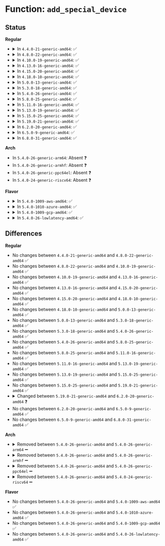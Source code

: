 # Function: <code>add_special_device</code>

## Status
<b>Regular</b>
<ul>
<li>
<details>
<summary>In <code>4.4.0-21-generic-amd64</code>: ✅</summary>

```c
int add_special_device(u8 type, u8 id, u16 * devid, bool cmd_line)
```

```json
{
  "name": "add_special_device",
  "collision_type": "Unique Static",
  "inline_type": "No",
  "funcs": [
    {
      "addr": 18446744071595265910,
      "name": "add_special_device",
      "external": false,
      "loc": "drivers/iommu/amd_iommu_init.c:690",
      "file": "drivers/iommu/amd_iommu_init.c",
      "inline": "seen, unknown",
      "caller_inline": [],
      "caller_func": [
        "drivers/iommu/amd_iommu_init.c:init_iommu_all",
        "drivers/iommu/amd_iommu_init.c:init_iommu_all",
        "drivers/iommu/amd_iommu_init.c:init_iommu_all"
      ]
    }
  ],
  "symbols": [
    {
      "addr": 18446744071595265910,
      "name": "add_special_device",
      "section": ".init.text",
      "bind": "STB_LOCAL",
      "size": 220
    }
  ]
}
```
</details>
</li>
<li>
<details>
<summary>In <code>4.8.0-22-generic-amd64</code>: ✅</summary>

```c
int add_special_device(u8 type, u8 id, u16 * devid, bool cmd_line)
```

```json
{
  "name": "add_special_device",
  "collision_type": "Unique Static",
  "inline_type": "No",
  "funcs": [
    {
      "addr": 18446744071595448144,
      "name": "add_special_device",
      "external": false,
      "loc": "drivers/iommu/amd_iommu_init.c:744",
      "file": "drivers/iommu/amd_iommu_init.c",
      "inline": "seen, unknown",
      "caller_inline": [],
      "caller_func": [
        "drivers/iommu/amd_iommu_init.c:init_iommu_from_acpi",
        "drivers/iommu/amd_iommu_init.c:init_iommu_from_acpi",
        "drivers/iommu/amd_iommu_init.c:init_iommu_from_acpi"
      ]
    }
  ],
  "symbols": [
    {
      "addr": 18446744071595448144,
      "name": "add_special_device",
      "section": ".init.text",
      "bind": "STB_LOCAL",
      "size": 220
    }
  ]
}
```
</details>
</li>
<li>
<details>
<summary>In <code>4.10.0-19-generic-amd64</code>: ✅</summary>

```c
int add_special_device(u8 type, u8 id, u16 * devid, bool cmd_line)
```

```json
{
  "name": "add_special_device",
  "collision_type": "Unique Static",
  "inline_type": "No",
  "funcs": [
    {
      "addr": 18446744071595702484,
      "name": "add_special_device",
      "external": false,
      "loc": "drivers/iommu/amd_iommu_init.c:846",
      "file": "drivers/iommu/amd_iommu_init.c",
      "inline": "seen, unknown",
      "caller_inline": [],
      "caller_func": [
        "drivers/iommu/amd_iommu_init.c:init_iommu_from_acpi",
        "drivers/iommu/amd_iommu_init.c:init_iommu_from_acpi",
        "drivers/iommu/amd_iommu_init.c:init_iommu_from_acpi"
      ]
    }
  ],
  "symbols": [
    {
      "addr": 18446744071595702484,
      "name": "add_special_device",
      "section": ".init.text",
      "bind": "STB_LOCAL",
      "size": 220
    }
  ]
}
```
</details>
</li>
<li>
<details>
<summary>In <code>4.13.0-16-generic-amd64</code>: ✅</summary>

```c
int add_special_device(u8 type, u8 id, u16 * devid, bool cmd_line)
```

```json
{
  "name": "add_special_device",
  "collision_type": "Unique Static",
  "inline_type": "No",
  "funcs": [
    {
      "addr": 18446744071596625456,
      "name": "add_special_device",
      "external": false,
      "loc": "drivers/iommu/amd_iommu_init.c:855",
      "file": "drivers/iommu/amd_iommu_init.c",
      "inline": "seen, unknown",
      "caller_inline": [],
      "caller_func": [
        "drivers/iommu/amd_iommu_init.c:init_iommu_from_acpi",
        "drivers/iommu/amd_iommu_init.c:init_iommu_from_acpi",
        "drivers/iommu/amd_iommu_init.c:init_iommu_from_acpi"
      ]
    }
  ],
  "symbols": [
    {
      "addr": 18446744071596625456,
      "name": "add_special_device",
      "section": ".init.text",
      "bind": "STB_LOCAL",
      "size": 222
    }
  ]
}
```
</details>
</li>
<li>
<details>
<summary>In <code>4.15.0-20-generic-amd64</code>: ✅</summary>

```c
int add_special_device(u8 type, u8 id, u16 * devid, bool cmd_line)
```

```json
{
  "name": "add_special_device",
  "collision_type": "Unique Static",
  "inline_type": "No",
  "funcs": [
    {
      "addr": 18446744071602955504,
      "name": "add_special_device",
      "external": false,
      "loc": "drivers/iommu/amd_iommu_init.c:990",
      "file": "drivers/iommu/amd_iommu_init.c",
      "inline": "seen, unknown",
      "caller_inline": [],
      "caller_func": [
        "drivers/iommu/amd_iommu_init.c:init_iommu_from_acpi",
        "drivers/iommu/amd_iommu_init.c:init_iommu_from_acpi",
        "drivers/iommu/amd_iommu_init.c:init_iommu_from_acpi"
      ]
    }
  ],
  "symbols": [
    {
      "addr": 18446744071602955504,
      "name": "add_special_device",
      "section": ".init.text",
      "bind": "STB_LOCAL",
      "size": 222
    }
  ]
}
```
</details>
</li>
<li>
<details>
<summary>In <code>4.18.0-10-generic-amd64</code>: ✅</summary>

```c
int add_special_device(u8 type, u8 id, u16 * devid, bool cmd_line)
```

```json
{
  "name": "add_special_device",
  "collision_type": "Unique Static",
  "inline_type": "No",
  "funcs": [
    {
      "addr": 18446744071603128240,
      "name": "add_special_device",
      "external": false,
      "loc": "drivers/iommu/amd_iommu_init.c:990",
      "file": "drivers/iommu/amd_iommu_init.c",
      "inline": "seen, unknown",
      "caller_inline": [],
      "caller_func": [
        "drivers/iommu/amd_iommu_init.c:init_iommu_from_acpi",
        "drivers/iommu/amd_iommu_init.c:init_iommu_from_acpi",
        "drivers/iommu/amd_iommu_init.c:init_iommu_from_acpi"
      ]
    }
  ],
  "symbols": [
    {
      "addr": 18446744071603128240,
      "name": "add_special_device",
      "section": ".init.text",
      "bind": "STB_LOCAL",
      "size": 222
    }
  ]
}
```
</details>
</li>
<li>
<details>
<summary>In <code>5.0.0-13-generic-amd64</code>: ✅</summary>

```c
int add_special_device(u8 type, u8 id, u16 * devid, bool cmd_line)
```

```json
{
  "name": "add_special_device",
  "collision_type": "Unique Static",
  "inline_type": "No",
  "funcs": [
    {
      "addr": 18446744071604928959,
      "name": "add_special_device",
      "external": false,
      "loc": "drivers/iommu/amd_iommu_init.c:1017",
      "file": "drivers/iommu/amd_iommu_init.c",
      "inline": "seen, unknown",
      "caller_inline": [],
      "caller_func": [
        "drivers/iommu/amd_iommu_init.c:init_iommu_from_acpi",
        "drivers/iommu/amd_iommu_init.c:init_iommu_from_acpi",
        "drivers/iommu/amd_iommu_init.c:init_iommu_from_acpi"
      ]
    }
  ],
  "symbols": [
    {
      "addr": 18446744071604928959,
      "name": "add_special_device",
      "section": ".init.text",
      "bind": "STB_LOCAL",
      "size": 222
    }
  ]
}
```
</details>
</li>
<li>
<details>
<summary>In <code>5.3.0-18-generic-amd64</code>: ✅</summary>

```c
int add_special_device(u8 type, u8 id, u16 * devid, bool cmd_line)
```

```json
{
  "name": "add_special_device",
  "collision_type": "Unique Static",
  "inline_type": "No",
  "funcs": [
    {
      "addr": 18446744071605038117,
      "name": "add_special_device",
      "external": false,
      "loc": "drivers/iommu/amd_iommu_init.c:1005",
      "file": "drivers/iommu/amd_iommu_init.c",
      "inline": "seen, unknown",
      "caller_inline": [],
      "caller_func": [
        "drivers/iommu/amd_iommu_init.c:init_iommu_from_acpi",
        "drivers/iommu/amd_iommu_init.c:init_iommu_from_acpi",
        "drivers/iommu/amd_iommu_init.c:init_iommu_from_acpi"
      ]
    }
  ],
  "symbols": [
    {
      "addr": 18446744071605038117,
      "name": "add_special_device",
      "section": ".init.text",
      "bind": "STB_LOCAL",
      "size": 222
    }
  ]
}
```
</details>
</li>
<li>
<details>
<summary>In <code>5.4.0-26-generic-amd64</code>: ✅</summary>

```c
int add_special_device(u8 type, u8 id, u16 * devid, bool cmd_line)
```

```json
{
  "name": "add_special_device",
  "collision_type": "Unique Global",
  "inline_type": "No",
  "funcs": [
    {
      "addr": 18446744071605078016,
      "name": "add_special_device",
      "external": true,
      "loc": "drivers/iommu/amd_iommu_init.c:1006",
      "file": "drivers/iommu/amd_iommu_init.c",
      "inline": "seen, unknown",
      "caller_inline": [],
      "caller_func": [
        "drivers/iommu/amd_iommu_init.c:init_iommu_from_acpi",
        "drivers/iommu/amd_iommu_init.c:init_iommu_from_acpi",
        "drivers/iommu/amd_iommu_init.c:init_iommu_from_acpi",
        "drivers/iommu/amd_iommu_quirks.c:ivrs_ioapic_quirk_cb"
      ]
    }
  ],
  "symbols": [
    {
      "addr": 18446744071605078016,
      "name": "add_special_device",
      "section": ".init.text",
      "bind": "STB_GLOBAL",
      "size": 222
    }
  ]
}
```
</details>
</li>
<li>
<details>
<summary>In <code>5.8.0-25-generic-amd64</code>: ✅</summary>

```c
int add_special_device(u8 type, u8 id, u16 * devid, bool cmd_line)
```

```json
{
  "name": "add_special_device",
  "collision_type": "Unique Global",
  "inline_type": "No",
  "funcs": [
    {
      "addr": 18446744071609365894,
      "name": "add_special_device",
      "external": true,
      "loc": "drivers/iommu/amd/init.c:1006",
      "file": "drivers/iommu/amd/init.c",
      "inline": "seen, unknown",
      "caller_inline": [],
      "caller_func": [
        "drivers/iommu/amd/init.c:init_iommu_from_acpi",
        "drivers/iommu/amd/init.c:add_early_maps",
        "drivers/iommu/amd/init.c:add_early_maps",
        "drivers/iommu/amd/quirks.c:ivrs_ioapic_quirk_cb"
      ]
    }
  ],
  "symbols": [
    {
      "addr": 18446744071609365894,
      "name": "add_special_device",
      "section": ".init.text",
      "bind": "STB_GLOBAL",
      "size": 222
    }
  ]
}
```
</details>
</li>
<li>
<details>
<summary>In <code>5.11.0-16-generic-amd64</code>: ✅</summary>

```c
int add_special_device(u8 type, u8 id, u16 * devid, bool cmd_line)
```

```json
{
  "name": "add_special_device",
  "collision_type": "Unique Global",
  "inline_type": "No",
  "funcs": [
    {
      "addr": 18446744071612437334,
      "name": "add_special_device",
      "external": true,
      "loc": "drivers/iommu/amd/init.c:1069",
      "file": "drivers/iommu/amd/init.c",
      "inline": "seen, unknown",
      "caller_inline": [],
      "caller_func": [
        "drivers/iommu/amd/init.c:init_iommu_from_acpi",
        "drivers/iommu/amd/init.c:add_early_maps",
        "drivers/iommu/amd/init.c:add_early_maps",
        "drivers/iommu/amd/quirks.c:ivrs_ioapic_quirk_cb"
      ]
    }
  ],
  "symbols": [
    {
      "addr": 18446744071612437334,
      "name": "add_special_device",
      "section": ".init.text",
      "bind": "STB_GLOBAL",
      "size": 222
    }
  ]
}
```
</details>
</li>
<li>
<details>
<summary>In <code>5.13.0-19-generic-amd64</code>: ✅</summary>

```c
int add_special_device(u8 type, u8 id, u16 * devid, bool cmd_line)
```

```json
{
  "name": "add_special_device",
  "collision_type": "Unique Global",
  "inline_type": "No",
  "funcs": [
    {
      "addr": 18446744071614578320,
      "name": "add_special_device",
      "external": true,
      "loc": "drivers/iommu/amd/init.c:1065",
      "file": "drivers/iommu/amd/init.c",
      "inline": "seen, unknown",
      "caller_inline": [],
      "caller_func": [
        "drivers/iommu/amd/init.c:init_iommu_from_acpi",
        "drivers/iommu/amd/init.c:init_iommu_from_acpi",
        "drivers/iommu/amd/init.c:init_iommu_from_acpi",
        "drivers/iommu/amd/quirks.c:ivrs_ioapic_quirk_cb"
      ]
    }
  ],
  "symbols": [
    {
      "addr": 18446744071614578320,
      "name": "add_special_device",
      "section": ".init.text",
      "bind": "STB_GLOBAL",
      "size": 220
    }
  ]
}
```
</details>
</li>
<li>
<details>
<summary>In <code>5.15.0-25-generic-amd64</code>: ✅</summary>

```c
int add_special_device(u8 type, u8 id, u16 * devid, bool cmd_line)
```

```json
{
  "name": "add_special_device",
  "collision_type": "Unique Global",
  "inline_type": "No",
  "funcs": [
    {
      "addr": 18446744071615533466,
      "name": "add_special_device",
      "external": true,
      "loc": "drivers/iommu/amd/init.c:1076",
      "file": "drivers/iommu/amd/init.c",
      "inline": "seen, unknown",
      "caller_inline": [],
      "caller_func": [
        "drivers/iommu/amd/init.c:init_iommu_from_acpi",
        "drivers/iommu/amd/init.c:init_iommu_from_acpi",
        "drivers/iommu/amd/init.c:init_iommu_from_acpi",
        "drivers/iommu/amd/quirks.c:ivrs_ioapic_quirk_cb"
      ]
    }
  ],
  "symbols": [
    {
      "addr": 18446744071615533466,
      "name": "add_special_device",
      "section": ".init.text",
      "bind": "STB_GLOBAL",
      "size": 276
    }
  ]
}
```
</details>
</li>
<li>
<details>
<summary>In <code>5.19.0-21-generic-amd64</code>: ✅</summary>

```c
int add_special_device(u8 type, u8 id, u16 * devid, bool cmd_line)
```

```json
{
  "name": "add_special_device",
  "collision_type": "Unique Global",
  "inline_type": "No",
  "funcs": [
    {
      "addr": 18446744071617338758,
      "name": "add_special_device",
      "external": true,
      "loc": "drivers/iommu/amd/init.c:1082",
      "file": "drivers/iommu/amd/init.c",
      "inline": "seen, unknown",
      "caller_inline": [],
      "caller_func": [
        "drivers/iommu/amd/init.c:init_iommu_from_acpi",
        "drivers/iommu/amd/init.c:init_iommu_from_acpi",
        "drivers/iommu/amd/init.c:init_iommu_from_acpi",
        "drivers/iommu/amd/quirks.c:ivrs_ioapic_quirk_cb"
      ]
    }
  ],
  "symbols": [
    {
      "addr": 18446744071617338758,
      "name": "add_special_device",
      "section": ".init.text",
      "bind": "STB_GLOBAL",
      "size": 281
    }
  ]
}
```
</details>
</li>
<li>
<details>
<summary>In <code>6.2.0-20-generic-amd64</code>: ✅</summary>

```c
int add_special_device(u8 type, u8 id, u32 * devid, bool cmd_line)
```

```json
{
  "name": "add_special_device",
  "collision_type": "Unique Global",
  "inline_type": "No",
  "funcs": [
    {
      "addr": 18446744071628070720,
      "name": "add_special_device",
      "external": true,
      "loc": "drivers/iommu/amd/init.c:1180",
      "file": "drivers/iommu/amd/init.c",
      "inline": "seen, unknown",
      "caller_inline": [],
      "caller_func": [
        "drivers/iommu/amd/init.c:init_iommu_from_acpi",
        "drivers/iommu/amd/init.c:init_iommu_from_acpi",
        "drivers/iommu/amd/init.c:init_iommu_from_acpi",
        "drivers/iommu/amd/quirks.c:ivrs_ioapic_quirk_cb"
      ]
    }
  ],
  "symbols": [
    {
      "addr": 18446744071628070720,
      "name": "add_special_device",
      "section": ".init.text",
      "bind": "STB_GLOBAL",
      "size": 302
    }
  ]
}
```
</details>
</li>
<li>
<details>
<summary>In <code>6.5.0-9-generic-amd64</code>: ✅</summary>

```c
int add_special_device(u8 type, u8 id, u32 * devid, bool cmd_line)
```

```json
{
  "name": "add_special_device",
  "collision_type": "Unique Global",
  "inline_type": "No",
  "funcs": [
    {
      "addr": 18446744071619836784,
      "name": "add_special_device",
      "external": true,
      "loc": "drivers/iommu/amd/init.c:1215",
      "file": "drivers/iommu/amd/init.c",
      "inline": "seen, unknown",
      "caller_inline": [],
      "caller_func": [
        "drivers/iommu/amd/init.c:init_iommu_from_acpi",
        "drivers/iommu/amd/init.c:init_iommu_from_acpi",
        "drivers/iommu/amd/init.c:init_iommu_from_acpi",
        "drivers/iommu/amd/quirks.c:ivrs_ioapic_quirk_cb"
      ]
    }
  ],
  "symbols": [
    {
      "addr": 18446744071619836784,
      "name": "add_special_device",
      "section": ".init.text",
      "bind": "STB_GLOBAL",
      "size": 302
    }
  ]
}
```
</details>
</li>
<li>
<details>
<summary>In <code>6.8.0-31-generic-amd64</code>: ✅</summary>

```c
int add_special_device(u8 type, u8 id, u32 * devid, bool cmd_line)
```

```json
{
  "name": "add_special_device",
  "collision_type": "Unique Global",
  "inline_type": "No",
  "funcs": [
    {
      "addr": 18446744071622145520,
      "name": "add_special_device",
      "external": true,
      "loc": "drivers/iommu/amd/init.c:1230",
      "file": "drivers/iommu/amd/init.c",
      "inline": "seen, unknown",
      "caller_inline": [],
      "caller_func": [
        "drivers/iommu/amd/init.c:init_iommu_from_acpi",
        "drivers/iommu/amd/init.c:init_iommu_from_acpi",
        "drivers/iommu/amd/init.c:init_iommu_from_acpi",
        "drivers/iommu/amd/quirks.c:ivrs_ioapic_quirk_cb"
      ]
    }
  ],
  "symbols": [
    {
      "addr": 18446744071622145520,
      "name": "add_special_device",
      "section": ".init.text",
      "bind": "STB_GLOBAL",
      "size": 358
    }
  ]
}
```
</details>
</li>
</ul>
<b>Arch</b>
<ul>
<li>
In <code>5.4.0-26-generic-arm64</code>: Absent ❓
</li>
<li>
In <code>5.4.0-26-generic-armhf</code>: Absent ❓
</li>
<li>
In <code>5.4.0-26-generic-ppc64el</code>: Absent ❓
</li>
<li>
In <code>5.4.0-24-generic-riscv64</code>: Absent ❓
</li>
</ul>
<b>Flavor</b>
<ul>
<li>
<details>
<summary>In <code>5.4.0-1009-aws-amd64</code>: ✅</summary>

```c
int add_special_device(u8 type, u8 id, u16 * devid, bool cmd_line)
```

```json
{
  "name": "add_special_device",
  "collision_type": "Unique Global",
  "inline_type": "No",
  "funcs": [
    {
      "addr": 18446744071604977639,
      "name": "add_special_device",
      "external": true,
      "loc": "drivers/iommu/amd_iommu_init.c:1006",
      "file": "drivers/iommu/amd_iommu_init.c",
      "inline": "seen, unknown",
      "caller_inline": [],
      "caller_func": [
        "drivers/iommu/amd_iommu_init.c:init_iommu_from_acpi",
        "drivers/iommu/amd_iommu_init.c:init_iommu_from_acpi",
        "drivers/iommu/amd_iommu_init.c:init_iommu_from_acpi",
        "drivers/iommu/amd_iommu_quirks.c:ivrs_ioapic_quirk_cb"
      ]
    }
  ],
  "symbols": [
    {
      "addr": 18446744071604977639,
      "name": "add_special_device",
      "section": ".init.text",
      "bind": "STB_GLOBAL",
      "size": 222
    }
  ]
}
```
</details>
</li>
<li>
<details>
<summary>In <code>5.4.0-1010-azure-amd64</code>: ✅</summary>

```c
int add_special_device(u8 type, u8 id, u16 * devid, bool cmd_line)
```

```json
{
  "name": "add_special_device",
  "collision_type": "Unique Global",
  "inline_type": "No",
  "funcs": [
    {
      "addr": 18446744071604941940,
      "name": "add_special_device",
      "external": true,
      "loc": "drivers/iommu/amd_iommu_init.c:1006",
      "file": "drivers/iommu/amd_iommu_init.c",
      "inline": "seen, unknown",
      "caller_inline": [],
      "caller_func": [
        "drivers/iommu/amd_iommu_init.c:init_iommu_from_acpi",
        "drivers/iommu/amd_iommu_init.c:init_iommu_from_acpi",
        "drivers/iommu/amd_iommu_init.c:init_iommu_from_acpi",
        "drivers/iommu/amd_iommu_quirks.c:ivrs_ioapic_quirk_cb"
      ]
    }
  ],
  "symbols": [
    {
      "addr": 18446744071604941940,
      "name": "add_special_device",
      "section": ".init.text",
      "bind": "STB_GLOBAL",
      "size": 222
    }
  ]
}
```
</details>
</li>
<li>
<details>
<summary>In <code>5.4.0-1009-gcp-amd64</code>: ✅</summary>

```c
int add_special_device(u8 type, u8 id, u16 * devid, bool cmd_line)
```

```json
{
  "name": "add_special_device",
  "collision_type": "Unique Global",
  "inline_type": "No",
  "funcs": [
    {
      "addr": 18446744071605058339,
      "name": "add_special_device",
      "external": true,
      "loc": "drivers/iommu/amd_iommu_init.c:1006",
      "file": "drivers/iommu/amd_iommu_init.c",
      "inline": "seen, unknown",
      "caller_inline": [],
      "caller_func": [
        "drivers/iommu/amd_iommu_init.c:init_iommu_from_acpi",
        "drivers/iommu/amd_iommu_init.c:init_iommu_from_acpi",
        "drivers/iommu/amd_iommu_init.c:init_iommu_from_acpi",
        "drivers/iommu/amd_iommu_quirks.c:ivrs_ioapic_quirk_cb"
      ]
    }
  ],
  "symbols": [
    {
      "addr": 18446744071605058339,
      "name": "add_special_device",
      "section": ".init.text",
      "bind": "STB_GLOBAL",
      "size": 222
    }
  ]
}
```
</details>
</li>
<li>
<details>
<summary>In <code>5.4.0-26-lowlatency-amd64</code>: ✅</summary>

```c
int add_special_device(u8 type, u8 id, u16 * devid, bool cmd_line)
```

```json
{
  "name": "add_special_device",
  "collision_type": "Unique Global",
  "inline_type": "No",
  "funcs": [
    {
      "addr": 18446744071605082210,
      "name": "add_special_device",
      "external": true,
      "loc": "drivers/iommu/amd_iommu_init.c:1006",
      "file": "drivers/iommu/amd_iommu_init.c",
      "inline": "seen, unknown",
      "caller_inline": [],
      "caller_func": [
        "drivers/iommu/amd_iommu_init.c:init_iommu_from_acpi",
        "drivers/iommu/amd_iommu_init.c:init_iommu_from_acpi",
        "drivers/iommu/amd_iommu_init.c:init_iommu_from_acpi",
        "drivers/iommu/amd_iommu_quirks.c:ivrs_ioapic_quirk_cb"
      ]
    }
  ],
  "symbols": [
    {
      "addr": 18446744071605082210,
      "name": "add_special_device",
      "section": ".init.text",
      "bind": "STB_GLOBAL",
      "size": 222
    }
  ]
}
```
</details>
</li>
</ul>

## Differences
<b>Regular</b>
<ul>
<li>
No changes between <code>4.4.0-21-generic-amd64</code> and <code>4.8.0-22-generic-amd64</code> ✅
</li>
<li>
No changes between <code>4.8.0-22-generic-amd64</code> and <code>4.10.0-19-generic-amd64</code> ✅
</li>
<li>
No changes between <code>4.10.0-19-generic-amd64</code> and <code>4.13.0-16-generic-amd64</code> ✅
</li>
<li>
No changes between <code>4.13.0-16-generic-amd64</code> and <code>4.15.0-20-generic-amd64</code> ✅
</li>
<li>
No changes between <code>4.15.0-20-generic-amd64</code> and <code>4.18.0-10-generic-amd64</code> ✅
</li>
<li>
No changes between <code>4.18.0-10-generic-amd64</code> and <code>5.0.0-13-generic-amd64</code> ✅
</li>
<li>
No changes between <code>5.0.0-13-generic-amd64</code> and <code>5.3.0-18-generic-amd64</code> ✅
</li>
<li>
No changes between <code>5.3.0-18-generic-amd64</code> and <code>5.4.0-26-generic-amd64</code> ✅
</li>
<li>
No changes between <code>5.4.0-26-generic-amd64</code> and <code>5.8.0-25-generic-amd64</code> ✅
</li>
<li>
No changes between <code>5.8.0-25-generic-amd64</code> and <code>5.11.0-16-generic-amd64</code> ✅
</li>
<li>
No changes between <code>5.11.0-16-generic-amd64</code> and <code>5.13.0-19-generic-amd64</code> ✅
</li>
<li>
No changes between <code>5.13.0-19-generic-amd64</code> and <code>5.15.0-25-generic-amd64</code> ✅
</li>
<li>
No changes between <code>5.15.0-25-generic-amd64</code> and <code>5.19.0-21-generic-amd64</code> ✅
</li>
<li>
<details>
<summary>Changed between <code>5.19.0-21-generic-amd64</code> and <code>6.2.0-20-generic-amd64</code> ❓</summary>
<ul>
<li>
<b>Param type changed. </b>
<code>u16 * devid</code> ➡️ <code>u32 * devid</code>
</li>
</ul>
</details>
</li>
<li>
No changes between <code>6.2.0-20-generic-amd64</code> and <code>6.5.0-9-generic-amd64</code> ✅
</li>
<li>
No changes between <code>6.5.0-9-generic-amd64</code> and <code>6.8.0-31-generic-amd64</code> ✅
</li>
</ul>
<b>Arch</b>
<ul>
<li>
<details>
<summary>Removed between <code>5.4.0-26-generic-amd64</code> and <code>5.4.0-26-generic-arm64</code> ➖</summary>

```c
int add_special_device(u8 type, u8 id, u16 * devid, bool cmd_line)
```
</details>
</li>
<li>
<details>
<summary>Removed between <code>5.4.0-26-generic-amd64</code> and <code>5.4.0-26-generic-armhf</code> ➖</summary>

```c
int add_special_device(u8 type, u8 id, u16 * devid, bool cmd_line)
```
</details>
</li>
<li>
<details>
<summary>Removed between <code>5.4.0-26-generic-amd64</code> and <code>5.4.0-26-generic-ppc64el</code> ➖</summary>

```c
int add_special_device(u8 type, u8 id, u16 * devid, bool cmd_line)
```
</details>
</li>
<li>
<details>
<summary>Removed between <code>5.4.0-26-generic-amd64</code> and <code>5.4.0-24-generic-riscv64</code> ➖</summary>

```c
int add_special_device(u8 type, u8 id, u16 * devid, bool cmd_line)
```
</details>
</li>
</ul>
<b>Flavor</b>
<ul>
<li>
No changes between <code>5.4.0-26-generic-amd64</code> and <code>5.4.0-1009-aws-amd64</code> ✅
</li>
<li>
No changes between <code>5.4.0-26-generic-amd64</code> and <code>5.4.0-1010-azure-amd64</code> ✅
</li>
<li>
No changes between <code>5.4.0-26-generic-amd64</code> and <code>5.4.0-1009-gcp-amd64</code> ✅
</li>
<li>
No changes between <code>5.4.0-26-generic-amd64</code> and <code>5.4.0-26-lowlatency-amd64</code> ✅
</li>
</ul>
